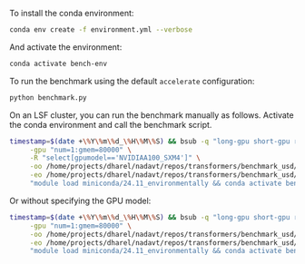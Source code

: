 To install the conda environment:
```bash
conda env create -f environment.yml --verbose
```
And activate the environment:
```bash
conda activate bench-env
```

To run the benchmark using the default `accelerate` configuration:
```bash
python benchmark.py
```

<!-- To enable offloading to CPU when running on a single node with a single GPU:
```bash
source ../.env
accelerate launch --config_file accelerate_config_single_gpu.yaml benchmark.py
``` -->

On an LSF cluster, you can run the benchmark manually as follows. Activate the conda environment and call the benchmark script.
```bash
timestamp=$(date +\%Y\%m\%d_\%H\%M\%S) && bsub -q "long-gpu short-gpu risk-gpu" \
     -gpu "num=1:gmem=80000" \
     -R "select[gpumodel=='NVIDIAA100_SXM4']" \
     -oo /home/projects/dharel/nadavt/repos/transformers/benchmark_usd/lsf_logs/${timestamp}_jobid_%J_benchmark_out.log \
     -eo /home/projects/dharel/nadavt/repos/transformers/benchmark_usd/lsf_logs/${timestamp}_jobid_%J_benchmark_err.log \
     "module load miniconda/24.11_environmentally && conda activate bench-env && python /home/projects/dharel/nadavt/repos/transformers/benchmark_usd/benchmark.py"
```
Or without specifying the GPU model:
```bash
timestamp=$(date +\%Y\%m\%d_\%H\%M\%S) && bsub -q "long-gpu short-gpu risk-gpu" \
     -gpu "num=1:gmem=80000" \
     -oo /home/projects/dharel/nadavt/repos/transformers/benchmark_usd/lsf_logs/${timestamp}_jobid_%J_benchmark_out.log \
     -eo /home/projects/dharel/nadavt/repos/transformers/benchmark_usd/lsf_logs/${timestamp}_jobid_%J_benchmark_err.log \
     "module load miniconda/24.11_environmentally && conda activate bench-env && python /home/projects/dharel/nadavt/repos/transformers/benchmark_usd/benchmark.py"
```